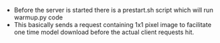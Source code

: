 - Before the server is started there is a prestart.sh script which will run warmup.py code
- This basically sends a request containing 1x1 pixel image to facilitate one time model download before the actual client requests hit.